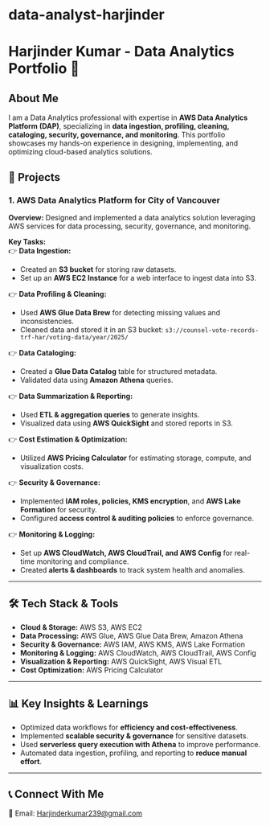 # data-analyst-harjinder
# Harjinder Kumar - Data Analytics Portfolio 🚀

## About Me  
I am a Data Analytics professional with expertise in **AWS Data Analytics Platform (DAP)**, specializing in **data ingestion, profiling, cleaning, cataloging, security, governance, and monitoring**. This portfolio showcases my hands-on experience in designing, implementing, and optimizing cloud-based analytics solutions.

## 📂 Projects  

### 1. **AWS Data Analytics Platform for City of Vancouver**  
**Overview:** Designed and implemented a data analytics solution leveraging AWS services for data processing, security, governance, and monitoring.  

**Key Tasks:**  
👉 **Data Ingestion:**  
- Created an **S3 bucket** for storing raw datasets.  
- Set up an **AWS EC2 Instance** for a web interface to ingest data into S3.  

👉 **Data Profiling & Cleaning:**  
- Used **AWS Glue Data Brew** for detecting missing values and inconsistencies.  
- Cleaned data and stored it in an S3 bucket: `s3://counsel-vote-records-trf-har/voting-data/year/2025/`  

👉 **Data Cataloging:**  
- Created a **Glue Data Catalog** table for structured metadata.  
- Validated data using **Amazon Athena** queries.  

👉 **Data Summarization & Reporting:**  
- Used **ETL & aggregation queries** to generate insights.  
- Visualized data using **AWS QuickSight** and stored reports in S3.  

👉 **Cost Estimation & Optimization:**  
- Utilized **AWS Pricing Calculator** for estimating storage, compute, and visualization costs.  

👉 **Security & Governance:**  
- Implemented **IAM roles, policies, KMS encryption**, and **AWS Lake Formation** for security.  
- Configured **access control & auditing policies** to enforce governance.  

👉 **Monitoring & Logging:**  
- Set up **AWS CloudWatch, AWS CloudTrail, and AWS Config** for real-time monitoring and compliance.  
- Created **alerts & dashboards** to track system health and anomalies.  

---

## 🛠️ Tech Stack & Tools  
- **Cloud & Storage:** AWS S3, AWS EC2  
- **Data Processing:** AWS Glue, AWS Glue Data Brew, Amazon Athena  
- **Security & Governance:** AWS IAM, AWS KMS, AWS Lake Formation  
- **Monitoring & Logging:** AWS CloudWatch, AWS CloudTrail, AWS Config  
- **Visualization & Reporting:** AWS QuickSight, AWS Visual ETL  
- **Cost Optimization:** AWS Pricing Calculator  

---

## 📊 Key Insights & Learnings  
- Optimized data workflows for **efficiency and cost-effectiveness**.  
- Implemented **scalable security & governance** for sensitive datasets.  
- Used **serverless query execution with Athena** to improve performance.  
- Automated data ingestion, profiling, and reporting to **reduce manual effort**.  

---

## 📞 Connect With Me  
📧 Email: Harjinderkumar239@gmail.com   


